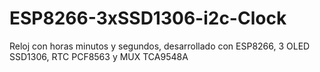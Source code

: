 # ESP8266-3xSSD1306-i2c-Clock
Reloj con horas minutos y segundos, desarrollado con ESP8266, 3 OLED SSD1306, RTC PCF8563 y MUX TCA9548A
